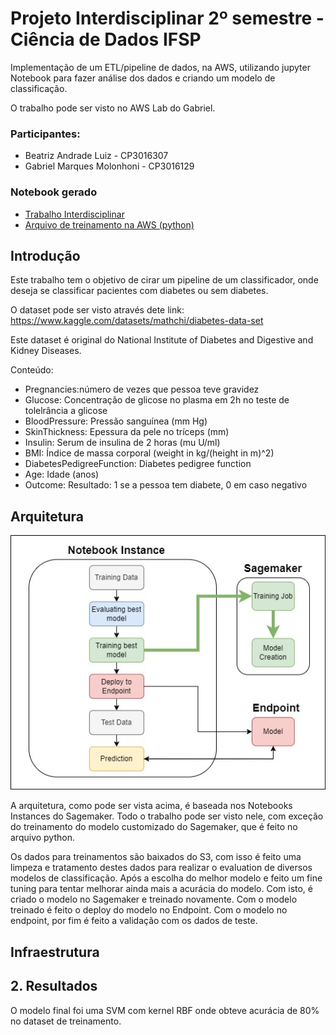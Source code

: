 # Projeto Interdisciplinar 2º semestre - Ciência de Dados IFSP

Implementação de um ETL/pipeline de dados, na AWS, utilizando jupyter Notebook para fazer análise dos dados e criando um modelo de classificação.

O trabalho pode ser visto no AWS Lab do Gabriel.

### Participantes:
 - Beatriz Andrade Luiz  - CP3016307
 - Gabriel Marques Molonhoni - CP3016129

### Notebook gerado
 * [Trabalho Interdisciplinar](https://github.com/GabrielMolonhoni/Projeto_Interdisciplinar_2_semestre/blob/main/Interdisciplinar.ipynb)
 * [Arquivo de treinamento na AWS (python)](https://github.com/GabrielMolonhoni/Projeto_Interdisciplinar_2_semestre/blob/main/train.py)
 
  ## Introdução
 
 Este trabalho tem o objetivo de cirar um pipeline de um classificador, onde deseja se classificar pacientes com diabetes ou sem diabetes.
 
 O dataset pode ser visto através dete link: https://www.kaggle.com/datasets/mathchi/diabetes-data-set
 
 Este dataset é original do National Institute of Diabetes and Digestive and Kidney Diseases.
 
 Conteúdo:
  * Pregnancies:número de vezes que  pessoa teve gravidez
  * Glucose: Concentração de glicose no plasma em 2h no teste de tolelrância a glicose
  * BloodPressure: Pressão sanguínea (mm Hg)
  * SkinThickness: Epessura da pele no tríceps (mm)
  * Insulin: Serum de insulina de 2 horas (mu U/ml)
  * BMI: Índice de massa corporal (weight in kg/(height in m)^2)
  * DiabetesPedigreeFunction: Diabetes pedigree function
  * Age: Idade (anos)
  * Outcome: Resultado: 1 se a pessoa tem diabete, 0 em caso negativo
 
 ## Arquitetura
 ![title](arquitetura_aws.jpg)
 
 A arquitetura, como pode ser vista acima, é baseada nos Notebooks Instances do Sagemaker. Todo o trabalho pode ser visto nele, com exceção do treinamento do modelo customizado do Sagemaker, que é feito no arquivo python.
 
 Os dados para treinamentos são baixados do S3, com isso é feito uma limpeza e tratamento destes dados para realizar o evaluation de diversos modelos de classificação. Após a escolha do melhor modelo e feito um fine tuning para tentar melhorar ainda mais a acurácia do modelo. Com isto, é criado o modelo no Sagemaker e treinado novamente. Com o modelo treinado é feito o deploy do modelo no Endpoint. Com o modelo no endpoint, por fim é feito a validação com os dados de teste.
 ## Infraestrutura
 
 
 
 ## 2. Resultados
 O modelo final foi uma SVM com kernel RBF onde obteve acurácia de 80% no dataset de treinamento.
